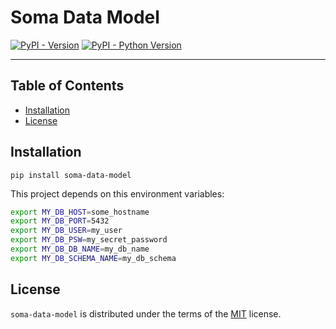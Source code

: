 # Soma Data Model

[![PyPI - Version](https://img.shields.io/pypi/v/soma-data-model.svg)](https://pypi.org/project/soma-data-model)
[![PyPI - Python Version](https://img.shields.io/pypi/pyversions/soma-data-model.svg)](https://pypi.org/project/soma-data-model)

-----

## Table of Contents

- [Installation](#installation)
- [License](#license)

## Installation

```console
pip install soma-data-model
```
This project depends on this environment variables:

```bash
export MY_DB_HOST=some_hostname
export MY_DB_PORT=5432
export MY_DB_USER=my_user
export MY_DB_PSW=my_secret_password
export MY_DB_DB_NAME=my_db_name
export MY_DB_SCHEMA_NAME=my_db_schema
```

## License

`soma-data-model` is distributed under the terms of the [MIT](https://spdx.org/licenses/MIT.html) license.
